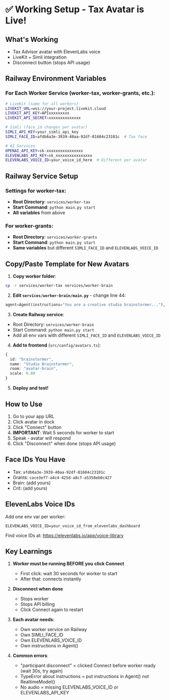 # ✅ Working Setup - Tax Avatar is Live!

## What's Working
- Tax Advisor avatar with ElevenLabs voice
- LiveKit + Simli integration
- Disconnect button (stops API usage)

## Railway Environment Variables

### For Each Worker Service (worker-tax, worker-grants, etc.):

```bash
# LiveKit (same for all workers)
LIVEKIT_URL=wss://your-project.livekit.cloud
LIVEKIT_API_KEY=APIxxxxxxxxx
LIVEKIT_API_SECRET=xxxxxxxxxxxxxx

# Simli (face_id changes per avatar)
SIMLI_API_KEY=your_simli_api_key
SIMLI_FACE_ID=afdb6a3e-3939-40aa-92df-01604c23101c  # Tax face

# AI Services
OPENAI_API_KEY=sk-xxxxxxxxxxxxxxxx
ELEVENLABS_API_KEY=sk_xxxxxxxxxxxxxxxx
ELEVENLABS_VOICE_ID=your_voice_id_here  # Different per avatar
```

## Railway Service Setup

### Settings for worker-tax:
- **Root Directory**: `services/worker-tax`
- **Start Command**: `python main.py start`
- **All variables** from above

### For worker-grants:
- **Root Directory**: `services/worker-grants`
- **Start Command**: `python main.py start`
- **Same variables** but different `SIMLI_FACE_ID` and `ELEVENLABS_VOICE_ID`

## Copy/Paste Template for New Avatars

1. **Copy worker folder**:
```bash
cp -r services/worker-tax services/worker-brain
```

2. **Edit `services/worker-brain/main.py`** - change line 44:
```python
agent=Agent(instructions="You are a creative studio brainstormer..."),
```

3. **Create Railway service**:
- Root Directory: `services/worker-brain`
- Start Command: `python main.py start`
- Add all env vars with different `SIMLI_FACE_ID` and `ELEVENLABS_VOICE_ID`

4. **Add to frontend** (`src/config/avatars.ts`):
```typescript
{
  id: "brainstormer",
  name: "Studio Brainstormer",
  room: "avatar-brain",
  scale: 0.80
}
```

5. **Deploy and test!**

## How to Use

1. Go to your app URL
2. Click avatar in dock
3. Click "Connect" button
4. **IMPORTANT**: Wait 5 seconds for worker to start
5. Speak - avatar will respond
6. Click "Disconnect" when done (stops API usage)

## Face IDs You Have

- Tax: `afdb6a3e-3939-40aa-92df-01604c23101c`
- Grants: `cace3ef7-a4c4-425d-a8cf-a5358eb0c427`
- Brain: (add yours)
- Crit: (add yours)

## ElevenLabs Voice IDs

Add one env var per worker:
```
ELEVENLABS_VOICE_ID=your_voice_id_from_elevenlabs_dashboard
```

Find voice IDs at: https://elevenlabs.io/app/voice-library

## Key Learnings

1. **Worker must be running BEFORE you click Connect**
   - First click: wait 30 seconds for worker to start
   - After that: connects instantly

2. **Disconnect when done**
   - Stops worker
   - Stops API billing
   - Click Connect again to restart

3. **Each avatar needs**:
   - Own worker service on Railway
   - Own SIMLI_FACE_ID
   - Own ELEVENLABS_VOICE_ID
   - Own instructions in Agent()

4. **Common errors**:
   - "participant disconnect" = clicked Connect before worker ready (wait 30s, try again)
   - TypeError about instructions = put instructions in Agent() not RealtimeModel()
   - No audio = missing ELEVENLABS_VOICE_ID or ELEVENLABS_API_KEY
